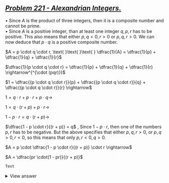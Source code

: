 ## [*Problem 221 - Alexandrian Integers.*](https://projecteuler.net/problem=221 "Go to problem page.")

$\bullet\text{ }$ Since $A$ is the product of three integers, then it is a composite number and cannot be prime.  
$\bullet\text{ }$ Since $A$ is a positive integer, than at least one integer $q,p,r$ has to be positive. This also means that either $p,q<0, r>0$ or $p,q,r>0$. We can now deduce that $p\cdot q$ is a positive composite number.

$A = p \cdot q \cdot r, \text{ }\text{ }\text{ } \dfrac{1}{A} = \dfrac{1}{p} + \dfrac{1}{q} + \dfrac{1}{r}$  
  
$\dfrac{1}{p \cdot q \cdot r} = \dfrac{1}{p} + \dfrac{1}{q} + \dfrac{1}{r} \rightarrow^{^{\cdot (pqr)}}$  
  
$1 = \dfrac{{p \cdot q \cdot r}}{p} + \dfrac{{p \cdot q \cdot r}}{q} + \dfrac{{p \cdot q \cdot r}}{r} \rightarrow$  
  
$1 = {q \cdot r} + {p \cdot r} + {p \cdot q} \rightarrow$  
  
$1 = q \cdot(r +  p) + p \cdot r \rightarrow$

$1 - p \cdot r = q \cdot(r +  p) \rightarrow$

$\dfrac{1 - p \cdot r}{(r +  p)} = q$ , Since $1 - p\cdot r$, then one of the numbers $p,r$ has to be negative.
But the above specifies that either $p,q,r>0$, or $p,q>0, r<0$, so this means that only $p,r<0, q>0$.
  
$A = p \cdot \dfrac{1 - p \cdot r}{(r +  p)} \cdot r \rightarrow$  
  
$A = \dfrac{pr \cdot(1 - pr)}{(r +  p)}$
  

```python
Text
```
<details>
  <summary>View answer</summary>  
Text
</details>
